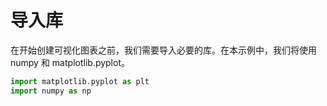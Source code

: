 # 导入库

在开始创建可视化图表之前，我们需要导入必要的库。在本示例中，我们将使用 numpy 和 matplotlib.pyplot。

```python
import matplotlib.pyplot as plt
import numpy as np
```

